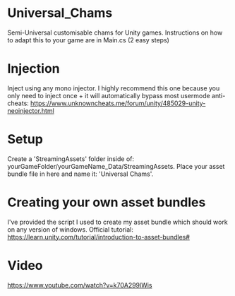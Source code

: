 # Universal_Chams
Semi-Universal customisable chams for Unity games. Instructions on how to adapt this to your game are in Main.cs (2 easy steps)

# Injection
Inject using any mono injector. I highly recommend this one because you only need to inject once + it will automatically bypass most usermode anti-cheats: https://www.unknowncheats.me/forum/unity/485029-unity-neoinjector.html

# Setup
Create a 'StreamingAssets' folder inside of: yourGameFolder/yourGameName_Data/StreamingAssets. Place your asset bundle file in here and name it: 'Universal Chams'.

# Creating your own asset bundles
I've provided the script I used to create my asset bundle which should work on any version of windows. Official tutorial: https://learn.unity.com/tutorial/introduction-to-asset-bundles#

# Video
https://www.youtube.com/watch?v=k70A299lWis
